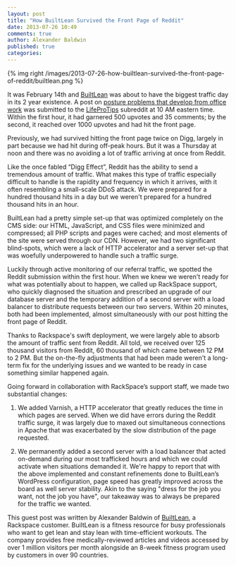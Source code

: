 ```yaml
---
layout: post
title: "How BuiltLean Survived the Front Page of Reddit"
date: 2013-07-26 10:49
comments: true
author: Alexander Baldwin
published: true
categories: 
---
```


{% img right /images/2013-07-26-how-builtlean-survived-the-front-page-of-reddit/builtlean.png %}

It was February 14th and [BuiltLean](http://www.builtlean.com/) was about to have the biggest traffic day in its 2 year existence. A post on [posture problems that develop from office work](http://www.builtlean.com/2011/11/28/posture-problems/) was submitted to the [LifeProTips](http://www.reddit.com/r/LifeProTips/comments/18ilo9/lpt_you_should_know_how_office_chairs_negatively/) subreddit at 10 AM eastern time. Within the first hour, it had garnered 500 upvotes and 35 comments; by the second, it reached over 1000 upvotes and had hit the front page.<!--More-->

Previously, we had survived hitting the front page twice on Digg, largely in part because we had hit during off-peak hours. But it was a Thursday at noon and there was no avoiding a lot of traffic arriving at once from Reddit.

Like the once fabled “Digg Effect”, Reddit has the ability to send a tremendous amount of traffic. What makes this type of traffic especially difficult to handle is the rapidity and frequency in which it arrives, with it often resembling a small-scale DDoS attack. We were prepared for a hundred thousand hits in a day but we weren't prepared for a hundred thousand hits in an hour.

BuiltLean had a pretty simple set-up that was optimized completely on the CMS side: our HTML, JavaScript, and CSS files were minimized and compressed; all PHP scripts and pages were cached; and most elements of the site were served through our CDN. However, we had two significant blind-spots, which were a lack of HTTP accelerator and a server set-up that was woefully underpowered to handle such a traffic surge.

Luckily through active monitoring of our referral traffic, we spotted the Reddit submission within the first hour. When we knew we weren't ready for what was potentially about to happen, we called up RackSpace support, who quickly diagnosed the situation and prescribed an upgrade of our database server and the temporary addition of a second server with a load balancer to distribute requests between our two servers. Within 20 minutes, both had been implemented, almost simultaneously with our post hitting the front page of Reddit.

Thanks to Rackspace's swift deployment, we were largely able to absorb the amount of traffic sent from Reddit. All told, we received over 125 thousand visitors from Reddit, 60 thousand of which came between 12 PM to 2 PM. But the on-the-fly adjustments that had been made weren't a long-term fix for the underlying issues and we wanted to be ready in case something similar happened again.

Going forward in collaboration with RackSpace’s support staff, we made two substantial changes:

1. We added Varnish, a HTTP accelerator that greatly reduces the time in which pages are served. When we did have errors during the Reddit traffic surge, it was largely due to maxed out simultaneous connections in Apache that was exacerbated by the slow distribution of the page requested.

2. We permanently added a second server with a load balancer that acted on-demand during our most trafficked hours and which we could activate when situations demanded it.
We're happy to report that with the above implemented and constant refinements done to BuiltLean’s WordPress configuration, page speed has greatly improved across the board as well server stability. Akin to the saying "dress for the job you want, not the job you have", our takeaway was to always be prepared for the traffic we wanted.

This guest post was written by Alexander Baldwin of [BuiltLean](http://www.builtlean.com/), a Rackspace customer. BuiltLean is a fitness resource for busy professionals who want to get lean and stay lean with time-efficient workouts. The company provides free medically-reviewed articles and videos accessed by over 1 million visitors per month alongside an 8-week fitness program used by customers in over 90 countries.

